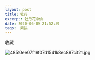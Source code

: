 ```yaml
---
layout: post
title: 牡丹
excerpt: 牡丹花中仙
date: 2020-06-09 21:52:59
tags:  素描
---
```

收藏

![485f0ee07f19f07d1541b8ec897c321.jpg](https://i.loli.net/2020/06/09/CQLkawz6clSIDou.jpg)


